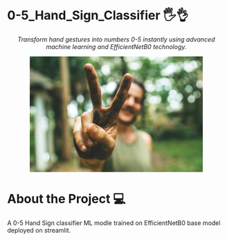 # 0-5_Hand_Sign_Classifier 🖐️👌

<p align="center">
  <i>
    Transform hand gestures into numbers 0-5 instantly using advanced machine learning and EfficientNetB0 technology.
  </i>
</p>

<p align="center">
  <img src="https://github.com/PranayJagtap06/0-5_Hand_Sign_Classifier/blob/2988847c3d4cd925c969ee60aec318bd6238f1d5/assets/handsign-unsplash.jpg" width="400" alt="HandSign">
</p>

# About the Project 💻

A 0-5 Hand Sign classifier ML modle trained on EfficientNetB0 base model deployed on streamlit.
